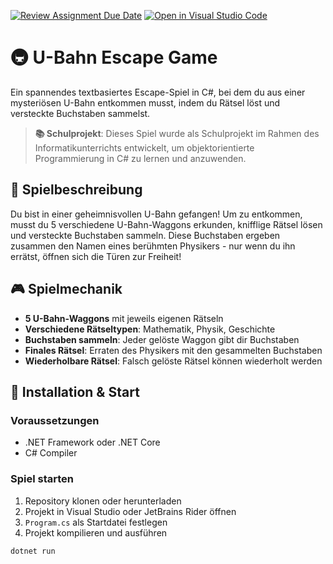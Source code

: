 [![Review Assignment Due Date](https://classroom.github.com/assets/deadline-readme-button-22041afd0340ce965d47ae6ef1cefeee28c7c493a6346c4f15d667ab976d596c.svg)](https://classroom.github.com/a/j9ERfv8e)
[![Open in Visual Studio Code](https://classroom.github.com/assets/open-in-vscode-2e0aaae1b6195c2367325f4f02e2d04e9abb55f0b24a779b69b11b9e10269abc.svg)](https://classroom.github.com/online_ide?assignment_repo_id=18387642&assignment_repo_type=AssignmentRepo)

# 🚇 U-Bahn Escape Game

Ein spannendes textbasiertes Escape-Spiel in C#, bei dem du aus einer mysteriösen U-Bahn entkommen musst, indem du Rätsel löst und versteckte Buchstaben sammelst.

> **📚 Schulprojekt**: Dieses Spiel wurde als Schulprojekt im Rahmen des Informatikunterrichts entwickelt, um objektorientierte Programmierung in C# zu lernen und anzuwenden.

## 📖 Spielbeschreibung

Du bist in einer geheimnisvollen U-Bahn gefangen! Um zu entkommen, musst du 5 verschiedene U-Bahn-Waggons erkunden, knifflige Rätsel lösen und versteckte Buchstaben sammeln. Diese Buchstaben ergeben zusammen den Namen eines berühmten Physikers - nur wenn du ihn errätst, öffnen sich die Türen zur Freiheit!

## 🎮 Spielmechanik

- **5 U-Bahn-Waggons** mit jeweils eigenen Rätseln
- **Verschiedene Rätseltypen**: Mathematik, Physik, Geschichte
- **Buchstaben sammeln**: Jeder gelöste Waggon gibt dir Buchstaben
- **Finales Rätsel**: Erraten des Physikers mit den gesammelten Buchstaben
- **Wiederholbare Rätsel**: Falsch gelöste Rätsel können wiederholt werden

## 🚀 Installation & Start

### Voraussetzungen
- .NET Framework oder .NET Core
- C# Compiler

### Spiel starten
1. Repository klonen oder herunterladen
2. Projekt in Visual Studio oder JetBrains Rider öffnen
3. `Program.cs` als Startdatei festlegen
4. Projekt kompilieren und ausführen

```bash
dotnet run